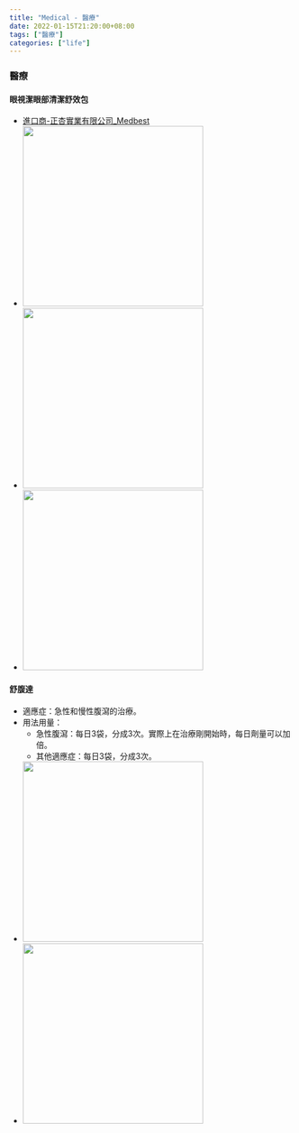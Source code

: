 ```yaml
---
title: "Medical - 醫療"
date: 2022-01-15T21:20:00+08:00
tags: ["醫療"]
categories: ["life"]
---
```


### 醫療
<!--more-->
#### 眼視潔眼部清潔舒效包
- [進口商-正杏實業有限公司_Medbest](http://www.medbest.com.tw/index.php)
- <img src="https://drive.google.com/uc?export=view&id=1RsitDGFFeo9CXKPua8cdZyxq81hWYrY2" width="320" />
- <img src="https://drive.google.com/uc?export=view&id=1RovKFHVVePLWUiKIK1iwKeTcYnCy-CKR" width="320" />
- <img src="https://drive.google.com/uc?export=view&id=1RwEVVM4xg5cf4j4ptsZGowC6UzF1S8qV" width="320" />

[//]: # (This may be the most platform independent comment)
[//]: # 
[//]: # (The best image resolution for most smartphones is )
[//]: # (640 by 320 pixels, although you should ideally maintain )
[//]: # (the aspect ratio of the original image or the output image )
[//]: # (will be distorted.)

#### 舒腹達
- 適應症：急性和慢性腹瀉的治療。
- 用法用量： 
  * 急性腹瀉：每日3袋，分成3次。實際上在治療剛開始時，每日劑量可以加倍。
  * 其他適應症：每日3袋，分成3次。
- <img src="https://drive.google.com/uc?export=view&id=1S5GFVpQcr6tis7vyFo0OWxmMaAJVu68x" width="320" />
- <img src="https://drive.google.com/uc?export=view&id=1S4-dlDMB79puoYybP9wzxFDckygOujry" width="320" />

